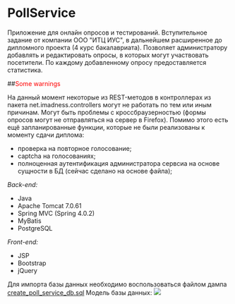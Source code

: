 # PollService
Приложение для онлайн опросов и тестирований.
Вступительное задание от компании ООО "ИТЦ ИУС", в дальнейшем расширенное до дипломного проекта (4 курс бакалавриата).
Позволяет администратору добавлять и редактировать опросы, в которых могут участвовать посетители. По каждому добавленному опросу предоставляется статистика.

##<span style="color:red">Some warnings</span>

На данный момент некоторые из REST-методов в контроллерах из пакета net.imadness.controllers могут не работать по тем или иным причинам. Могут быть проблемы с кроссбраузерностью (формы опросов могут не отправляться на сервер в Firefox).
Помимо этого есть ещё запланированные функции, которые не были реализованы к моменту сдачи диплома:
- проверка на повторное голосование;
- captcha на голосованиях;
- полноценная аутентификация администратора сервсиа на основе сущности в БД (сейчас сделано на основе файла);


<i>Back-end:</i>
- Java
- Apache Tomcat 7.0.61
- Spring MVC (Spring 4.0.2)
- MyBatis
- PostgreSQL

<i>Front-end:</i>
- JSP
- Bootstrap
- jQuery

Для импорта базы данных необходимо воспользоваться файлом дампа <a href="https://github.com/i-madness/PollService/blob/master/create_poll_service_db.sql">create_poll_service_db.sql</a>
Модель базы данных:
<img src="http://i.imgur.com/vi4qrzG.png">

<!-- <h4>Интерфейс приложения</h4> (кликабельно)
<table>
  <tr>
    <td>Главная страница</td>
    <td><a target="_blank" href="http://imgur.com/yZ9qa1I"><img src="http://i.imgur.com/yZ9qa1Im.png" title="source: imgur.com" /></a></td>
  </tr>
  <tr>
    <td>Прохождение опроса</td>
    <td><a target="_blank" href="http://imgur.com/0La77YT"><img src="http://i.imgur.com/0La77YTm.png" title="source: imgur.com" /></a></td>
  </tr>
    <tr>
    <td>Управление опросами</td>
    <td><a target="_blank" href="http://imgur.com/4Gkr4pa"><img src="http://i.imgur.com/4Gkr4pam.png" title="source: imgur.com" /></a></td>
  </tr>
  <tr>
    <td>Статистика по опросам</td>
    <td><a target="_blank" href="http://imgur.com/LbiFgmQ"><img src="http://i.imgur.com/LbiFgmQm.png" title="source: imgur.com" /></a></td>
  </tr>
</table>
-->
